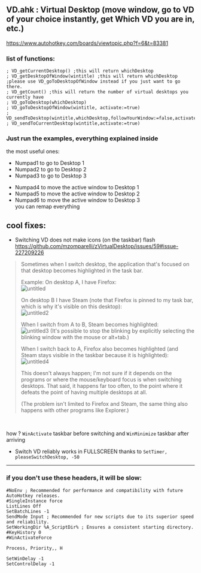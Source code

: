 ## VD.ahk : Virtual Desktop (move window, go to VD of your choice instantly, get Which VD you are in, etc.)

https://www.autohotkey.com/boards/viewtopic.php?f=6&t=83381

### list of functions:
```
; VD_getCurrentDesktop() ;this will return whichDesktop
; VD_getDesktopOfWindow(wintitle) ;this will return whichDesktop ;please use VD_goToDesktopOfWindow instead if you just want to go there.
; VD_getCount() ;this will return the number of virtual desktops you currently have
; VD_goToDesktop(whichDesktop)
; VD_goToDesktopOfWindow(wintitle, activate:=true)
; VD_sendToDesktop(wintitle,whichDesktop,followYourWindow:=false,activate:=true)
; VD_sendToCurrentDesktop(wintitle,activate:=true)
```
### Just run the examples, everything explained inside
the most useful ones:<br>
* Numpad1 to go to Desktop 1<br>
* Numpad2 to go to Desktop 2<br>
* Numpad3 to go to Desktop 3<br>
- Numpad4 to move the active window to Desktop 1<br>
- Numpad5 to move the active window to Desktop 2<br>
- Numpad6 to move the active window to Desktop 3<br>
you can remap everything
<!-- Desktop2`nPress Numpad6 to move the active window to Desktop3 and go to Desktop 3 (follow the window) -->

## cool fixes:<br>
* Switching VD does not make icons (on the taskbar) flash<br>
https://github.com/mzomparelli/zVirtualDesktop/issues/59#issue-227209226
> Sometimes when I switch desktop, the application that's focused on that desktop becomes highlighted in the task bar.
> 
> Example:
> On desktop A, I have Firefox:<br>
> ![untitled](https://cloud.githubusercontent.com/assets/22036272/25830018/467f9c3a-345a-11e7-91a0-3d2a633fae68.png)
> 
> On desktop B I have Steam (note that Firefox is pinned to my task bar, which is why it's visible on this desktop):<br>
> ![untitled2](https://cloud.githubusercontent.com/assets/22036272/25830028/563f7a3c-345a-11e7-8672-f0e43baf440f.png)
> 
> When I switch from A to B, Steam becomes highlighted:<br>
> ![untitled3](https://cloud.githubusercontent.com/assets/22036272/25830040/675eff36-345a-11e7-970b-9a689eec74b3.png)
> (It's possible to stop the blinking by explicitly selecting the blinking window with the mouse or alt+tab.)
> 
> When I switch back to A, Firefox also becomes highlighted (and Steam stays visible in the taskbar because it is highlighted):<br>
> ![untitled4](https://cloud.githubusercontent.com/assets/22036272/25830049/8281af16-345a-11e7-8d48-700b252e815a.png)
> 
> This doesn't always happen; I'm not sure if it depends on the programs or where the mouse/keyboard focus is when switching desktops. That said, it happens far too often, to the point where it defeats the point of having multiple desktops at all.
> 
> (The problem isn't limited to Firefox and Steam, the same thing also happens with other programs like Explorer.)
<br>

how ? `WinActivate` taskbar before switching and `WinMinimize` taskbar after arriving
* Switch VD reliably works in FULLSCREEN thanks to `SetTimer, pleaseSwitchDesktop, -50`
___
### if you don't use these headers, it will be slow:<br>
```autohotkey
#NoEnv ; Recommended for performance and compatibility with future AutoHotkey releases.
#SingleInstance force
ListLines Off
SetBatchLines -1
SendMode Input ; Recommended for new scripts due to its superior speed and reliability.
SetWorkingDir %A_ScriptDir% ; Ensures a consistent starting directory.
#KeyHistory 0
#WinActivateForce

Process, Priority,, H

SetWinDelay -1
SetControlDelay -1
```
